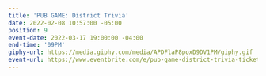 ```yaml
---
title: 'PUB GAME: District Trivia'
date: 2022-02-08 10:57:00 -05:00
position: 9
event-date: 2022-03-17 19:00:00 -04:00
end-time: '09PM'
giphy-url: https://media.giphy.com/media/APDFlaP8poxD9DV1PM/giphy.gif
event-url: https://www.eventbrite.com/e/pub-game-district-trivia-tickets-265150110117
---
```


